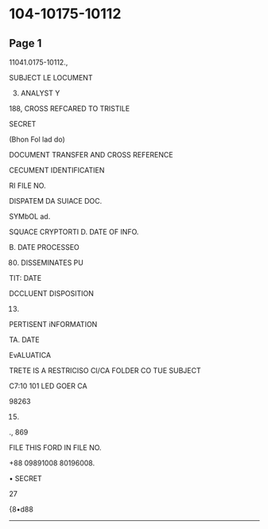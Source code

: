 # 104-10175-10112

## Page 1

11041.0175-10112.,

SUBJECT LE LOCUMENT

3. ANALYST Y

188, CROSS REFCARED TO TRISTILE

SECRET

(Bhon Fol lad do)

DOCUMENT TRANSFER AND CROSS REFERENCE

CECUMENT IDENTIFICATIEN

RI FILE NO.

DISPATEM DA SUIACE DOC.

SYMbOL ad.

SQUACE CRYPTORTI D. DATE OF INFO.

B. DATE PROCESSEO

80. DISSEMINATES PU

TIT: DATE

DCCLUENT DISPOSITION

13.

PERTISENT iNFORMATION

TA. DATE

EvALUATICA

TRETE IS A RESTRICISO CI/CA FOLDER CO TUE SUBJECT

C7:10 101 LED GOER CA

98263

15.

., 869

FILE THIS FORD IN FILE NO.

+88 09891008 80196008.

• SECRET

27

{8•d88

---

